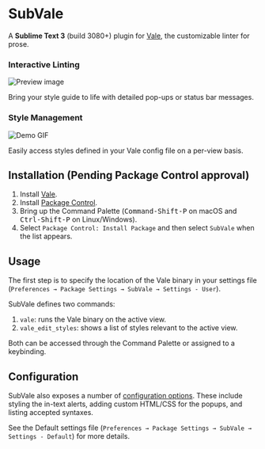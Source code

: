 # SubVale

A **Sublime Text 3** (build 3080+) plugin for [Vale][Vale-home], the customizable linter for prose.

### Interactive Linting

![Preview image][preview-img]

Bring your style guide to life with detailed pop-ups or status bar messages.

### Style Management

![Demo GIF][demo-gif]

Easily access styles defined in your Vale config file on a per-view basis.

## Installation (Pending Package Control approval)

1. Install [Vale][Vale-install].
2. Install [Package Control][pck-ctrl].
3. Bring up the Command Palette
   (<kbd>Command-Shift-P</kbd> on macOS and <kbd>Ctrl-Shift-P</kbd> on Linux/Windows).
4. Select `Package Control: Install Package`
   and then select `SubVale` when the list appears.

## Usage

The first step is to specify the location of the Vale binary in your settings file (`Preferences → Package Settings → SubVale → Settings - User`).

SubVale defines two commands: 

1. `vale`: runs the Vale binary on the active view.
2. `vale_edit_styles`: shows a list of styles relevant to the active view.

Both can be accessed through the Command Palette or assigned to a keybinding.

## Configuration

SubVale also exposes a number of [configuration options](https://github.com/jdkato/SubVale/blob/master/SubVale.sublime-settings). These include styling the in-text alerts, adding custom HTML/CSS for the popups, and listing accepted syntaxes.

See the Default settings file (`Preferences → Package Settings → SubVale → Settings - Default`) for more details.

[Vale-home]: https://github.com/jdkato/vale
[Vale-install]: https://github.com/jdkato/vale/wiki
[pck-ctrl]: http://wbond.net/sublime_packages/package_control "Sublime Package Control by wbond"

[preview-img]: https://cloud.githubusercontent.com/assets/8785025/23342357/b756e524-fc0d-11e6-8705-856c8a4c56f3.png
[demo-gif]: https://i.gyazo.com/819d7793b4080d5b613836d06a89740e.gif

